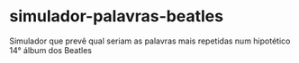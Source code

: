 # simulador-palavras-beatles
Simulador que prevê qual seriam as palavras mais repetidas num hipotético 14° álbum dos Beatles

